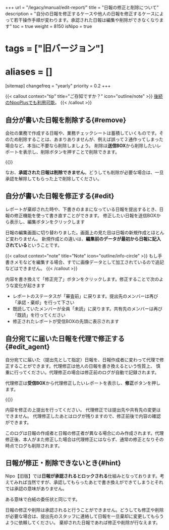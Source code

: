 +++
url = "/legacy/manual/edit-report/"
title = "日報の修正と削除について"
description = "自分の日報を修正するケースや他人の日報を修正するケースによって若干操作手順が変わります。承認された日報は編集や削除ができなくなります"
toc = true
weight = 8150
isNipo = true
# tags = ["旧バージョン"]
# aliases = []
[sitemap]
  changefreq = "yearly"
  priority = 0.2
+++

{{< callout context="tip" title="ご存知ですか？" icon="outline/note" >}}
[後続のNipoPlusでも利用可能](/docs/manual/write-report/rewrite/)。
{{< /callout >}}

## 自分が書いた日報を削除する{#remove}

会社の業務で作成する日報や、業務チェックシートは蓄積していくものです。そのため削除することは、あまりありませんが、例えば誤って２通作ってしまった場合など、本当に不要なら削除しましょう。
削除は**送信BOX**から削除したいレポートを表示し、削除ボタンを押すことで削除できます。

{{<iTablet filename="deleteReport" msg="削除ボタンを押すと日報が削除できます"  alice="ok">}}

なお、**承認された日報は削除できません**。どうしても削除が必要な場合は、一旦承認を解除してもらった上で削除してください。

## 自分が書いた日報を修正する{#edit}

レポートが棄却された時や、下書きのままになっている日報を提出するとき、日報の修正機能を使って書き直すことができます。
修正したい日報を送信BOXから表示し、編集ボタンをクリックします

日報の編集画面に切り替わりました。画面上の見た目は日報の新規作成とほとんど変わりません。
新規作成との違いは、**編集前のデータが最初から日報に記入されている**ということです。

{{< callout context="note" title="Note" icon="outline/info-circle" >}}
もし手書きメモなどを編集する場合、すでに画像データとして加工されているので追記などはできません。
{{< /callout >}}

内容を書き換えて「修正完了」ボタンをクリックします。修正することで次のような変化が起きます

- レポートのステータスが「審査前」に戻ります。提出先のメンバーは再び「承認・棄却」を行って下さい
- 既読していたメンバーが全員「未読」に戻ります。共有先のメンバーは再び「既読」を行ってください
- 修正されたレポートが受信BOXの先頭に表示されます

## 自分宛てに届いた日報を代理で修正する{#edit_agent}

自分宛てに届いた（提出先として指定）日報を、日報作成者に変わって代理で修正することができます。代理修正は他人の日報を書き換えるという性質上、
慎重に行ってください。代理修正の場合は修正前のログが自動で記録されます。

代理修正は**受信BOX**から代理修正したいレポートを表示し、**修正**ボタンを押します。

{{<iTablet filename="rewriteReport" msg="他スタッフが書いた日報を代理で修正"  alice="ok">}}

内容を修正の上提出を行ってください。
代理修正では提出先や共有先の変更はできません。
代理修正したあとはログが残りますので、修正前後で内容の確認ができます。

このログは日報の作成者と日報の修正者が異なる場合にのみ作成されます。代理修正後、本人がまた修正した場合は代理修正にはならず、通常の修正となりその時点でログも削除されます。

## 日報が修正・削除できないとき{#hint}

Nipo【旧版】では**日報が承認されるとロックされる**仕組みとなっております。考えてみれば当然ですが、承認してもらったあとで書き換えができてしまうとそれでは承認の意味がありません。

ある意味で白紙の委任状と同じです。

日報の修正や削除は承認されると行うことができません。どうしても修正や削除が必要な場合は、提出先のスタッフに連絡して日報を一旦棄却に変更してもらうように依頼してください。
棄却された日報であれば修正や削除が行なえます。
